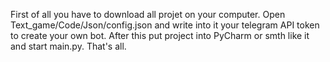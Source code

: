 First of all you have to download all projet on your computer. Open Text_game/Code/Json/config.json and write into it your telegram API token to create your own bot. After this put project into PyCharm or smth like it and start main.py. That's all.
